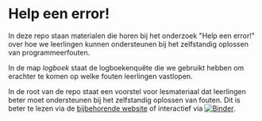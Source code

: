 # Help een error!

In deze repo staan materialen die horen bij het onderzoek "Help een error!" over hoe we leerlingen kunnen ondersteunen bij het zelfstandig oplossen van programmeerfouten.

In de map *logboek* staat de logboekenquête die we gebruikt hebben om erachter te komen op welke fouten leerlingen vastlopen.

In de root van de repo staat een voorstel voor lesmateriaal dat leerlingen beter moet ondersteunen bij het zelfstandig oplossen van fouten. Dit is beter te lezen via de [bijbehorende website](https://arthurrump.github.io/HelpEenError/) of interactief via [![Binder](https://mybinder.org/badge_logo.svg)](https://mybinder.org/v2/gh/arthurrump/HelpEenError/HEAD?labpath=if.ipynb).
